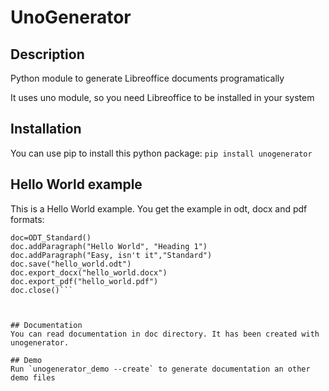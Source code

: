 # UnoGenerator
## Description
Python module to generate Libreoffice documents programatically

It uses uno module, so you need Libreoffice to be installed in your system

## Installation
You can use pip to install this python package:
`pip install unogenerator`

## Hello World example

This is a Hello World example. You get the example in odt, docx and pdf formats:
```from unogenerator import ODT_Standard
doc=ODT_Standard()
doc.addParagraph("Hello World", "Heading 1")
doc.addParagraph("Easy, isn't it","Standard")
doc.save("hello_world.odt")
doc.export_docx("hello_world.docx")
doc.export_pdf("hello_world.pdf")
doc.close()```



## Documentation
You can read documentation in doc directory. It has been created with unogenerator.

## Demo
Run `unogenerator_demo --create` to generate documentation an other demo files
